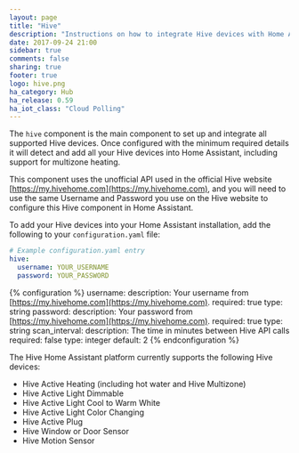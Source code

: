 ```yaml
---
layout: page
title: "Hive"
description: "Instructions on how to integrate Hive devices with Home Assistant."
date: 2017-09-24 21:00
sidebar: true
comments: false
sharing: true
footer: true
logo: hive.png
ha_category: Hub
ha_release: 0.59
ha_iot_class: "Cloud Polling"
---
```



The `hive` component is the main component to set up and integrate all supported Hive devices. Once configured with the minimum required details it will detect and add all your Hive devices into Home Assistant, including support for multizone heating.

This component uses the unofficial API used in the official Hive website [https://my.hivehome.com](https://my.hivehome.com), and you will need to use the same Username and Password you use on the Hive website to configure this Hive component in Home Assistant.



To add your Hive devices into your Home Assistant installation, add the following to your `configuration.yaml` file:

```yaml
# Example configuration.yaml entry
hive:
  username: YOUR_USERNAME
  password: YOUR_PASSWORD
```

{% configuration %}
username:
  description: Your username from [https://my.hivehome.com](https://my.hivehome.com).
  required: true
  type: string
password:
  description: Your password from [https://my.hivehome.com](https://my.hivehome.com).
  required: true
  type: string
scan_interval:
  description: The time in minutes between Hive API calls
  required: false
  type: integer
  default: 2
{% endconfiguration %}


The Hive Home Assistant platform currently supports the following Hive devices:

- Hive Active Heating (including hot water and Hive Multizone)
- Hive Active Light Dimmable
- Hive Active Light Cool to Warm White
- Hive Active Light Color Changing
- Hive Active Plug
- Hive Window or Door Sensor
- Hive Motion Sensor
